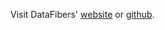 Visit DataFibers' [website](http://www.datafibers.com) or [github](https://github.com/datafibers-community).

